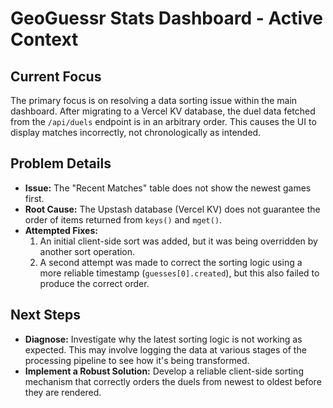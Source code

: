 # GeoGuessr Stats Dashboard - Active Context

## Current Focus

The primary focus is on resolving a data sorting issue within the main dashboard. After migrating to a Vercel KV database, the duel data fetched from the `/api/duels` endpoint is in an arbitrary order. This causes the UI to display matches incorrectly, not chronologically as intended.

## Problem Details

- **Issue:** The "Recent Matches" table does not show the newest games first.
- **Root Cause:** The Upstash database (Vercel KV) does not guarantee the order of items returned from `keys()` and `mget()`.
- **Attempted Fixes:**
    1.  An initial client-side sort was added, but it was being overridden by another sort operation.
    2.  A second attempt was made to correct the sorting logic using a more reliable timestamp (`guesses[0].created`), but this also failed to produce the correct order.

## Next Steps

- **Diagnose:** Investigate why the latest sorting logic is not working as expected. This may involve logging the data at various stages of the processing pipeline to see how it's being transformed.
- **Implement a Robust Solution:** Develop a reliable client-side sorting mechanism that correctly orders the duels from newest to oldest before they are rendered.
